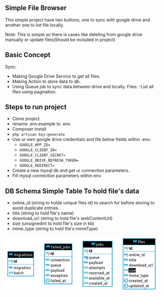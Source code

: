 ## Simple File Browser
This simple project have two buttons, one to sync with google drive and another one to list file locally.

Note: This is simple so there is cases like deleting from google drive manually or update files(Should be included in project)
## Basic Concept
Sync:
* Making Google Drive Service to get all files.
* Making Action to store data to db.
* Using Queue job to sync data between drive and locally.
Files:
    -List all files using pagination.

## Steps to run project
* Clone project.
* rename .env.example to .env.
* Composer install
* `php artisan key:generate`
* Use ur own google drive credentials and file below fields within .env:
    * `GOOGLE_APP_ID=`
    * `GOOGLE_CLIENT_ID=`
    * `GOOGLE_CLIENT_SECRET=`
    * `GOOGLE_DRIVE_REFRESH_TOKEN=`
    * `GOOGLE_REDIRECT=`
* Create a new mysql db and get ur connection parameters.
* Fill mysql connection parameters within env.

## DB Schema Simple Table To hold file's data
* online_id (string to holde unique files id) to search for before storing to avoid duplicate entries.
* title (string to hold file's name)
* download_url (string to hold file's webContentUrl)
* size (unsignedint to hold file's size in kb)
* mime_type (string to hold file's mimeType)

![ERD](ERD.png)


